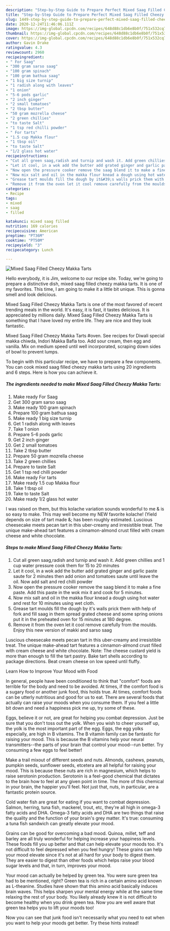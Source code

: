 ```yaml
---
description: "Step-by-Step Guide to Prepare Perfect Mixed Saag Filled Cheezy Makka Tarts"
title: "Step-by-Step Guide to Prepare Perfect Mixed Saag Filled Cheezy Makka Tarts"
slug: 1449-step-by-step-guide-to-prepare-perfect-mixed-saag-filled-cheezy-makka-tarts
date: 2020-12-24T11:46:06.111Z
image: https://img-global.cpcdn.com/recipes/648d88c1db6e8b0f/751x532cq70/mixed-saag-filled-cheezy-makka-tarts-recipe-main-photo.jpg
thumbnail: https://img-global.cpcdn.com/recipes/648d88c1db6e8b0f/751x532cq70/mixed-saag-filled-cheezy-makka-tarts-recipe-main-photo.jpg
cover: https://img-global.cpcdn.com/recipes/648d88c1db6e8b0f/751x532cq70/mixed-saag-filled-cheezy-makka-tarts-recipe-main-photo.jpg
author: Gavin Drake
ratingvalue: 4.3
reviewcount: 2960
recipeingredient:
- " For Saag"
- "300 gram sarso saag"
- "100 gram spinach"
- "100 gram bathua saag"
- "1 big size turnip"
- "1 radish along with leaves"
- "1 onion"
- "5-6 pods garlic"
- "2 inch ginger"
- "2 small tomatoes"
- "2 tbsp butter"
- "50 gram mozrella cheese"
- "2 green chillies"
- "to taste Salt"
- "1 tsp red chilli powder"
- " For tarts"
- "1.5 cup Makka flour"
- "1 tbsp oil"
- "to taste Salt"
- "1/2 glass hot water"
recipeinstructions:
- "Cut all green saag,radish and turnip and wash it. Add green chillies and 1 cup water pressure cook them for 15 to 20 minutes"
- "Let it cool, in a wok add the butter add grated ginger and garlic paste saute for 2 minutes then add onion and tomatoes saute until leave the oil. Now add salt and red chilli powder"
- "Now open the pressure cooker remove the saag blend it to make a fine paste. Add this paste in the wok mix it and cook for 5 minutes."
- "Now mix salt and oil in the makka flour knead a dough using hot water and rest for 10 minutes using wet cloth."
- "Grease tart moulds fill the dough by it&#39;s walls prick them with help of fork and fill saag in them spread grated cheese and some spring onions put it in the preheated oven for 15 minutes at 180 degree."
- "Remove it from the oven let it cool remove carefully from the moulds. Enjoy this new version of makki and sarso saag"
categories:
- Recipe
tags:
- mixed
- saag
- filled

katakunci: mixed saag filled 
nutrition: 169 calories
recipecuisine: American
preptime: "PT36M"
cooktime: "PT50M"
recipeyield: "3"
recipecategory: Lunch

---
```



![Mixed Saag Filled Cheezy Makka Tarts](https://img-global.cpcdn.com/recipes/648d88c1db6e8b0f/751x532cq70/mixed-saag-filled-cheezy-makka-tarts-recipe-main-photo.jpg)

Hello everybody, it is Jim, welcome to our recipe site. Today, we're going to prepare a distinctive dish, mixed saag filled cheezy makka tarts. It is one of my favorites. This time, I am going to make it a little bit unique. This is gonna smell and look delicious.

Mixed Saag Filled Cheezy Makka Tarts is one of the most favored of recent trending meals in the world. It's easy, it is fast, it tastes delicious. It is appreciated by millions daily. Mixed Saag Filled Cheezy Makka Tarts is something that I have loved my entire life. They are nice and they look fantastic.

Mixed Saag Filled Cheezy Makka Tarts #oven. See recipes for Diwali special makka chiwda, Indori Makka Bafla too. Add sour cream, then egg and vanilla. Mix on medium speed until well incorporated, scraping down sides of bowl to prevent lumps.


To begin with this particular recipe, we have to prepare a few components. You can cook mixed saag filled cheezy makka tarts using 20 ingredients and 6 steps. Here is how you can achieve it.

<!--inarticleads1-->

##### The ingredients needed to make Mixed Saag Filled Cheezy Makka Tarts:

1. Make ready  For Saag
1. Get 300 gram sarso saag
1. Make ready 100 gram spinach
1. Prepare 100 gram bathua saag
1. Make ready 1 big size turnip
1. Get 1 radish along with leaves
1. Take 1 onion
1. Prepare 5-6 pods garlic
1. Get 2 inch ginger
1. Get 2 small tomatoes
1. Take 2 tbsp butter
1. Prepare 50 gram mozrella cheese
1. Take 2 green chillies
1. Prepare to taste Salt
1. Get 1 tsp red chilli powder
1. Make ready  For tarts
1. Make ready 1.5 cup Makka flour
1. Take 1 tbsp oil
1. Take to taste Salt
1. Make ready 1/2 glass hot water


I was raised on them, but this kolache variation sounds wonderful to me &amp; is so easy to make. This may well become my NEW favorite kolache! (Yield depends on size of tart made &amp;; has been roughly estimated. Luscious cheesecake meets pecan tart in this uber-creamy and irresistible treat. The unique make-ahead tart features a cinnamon-almond crust filled with cream cheese and white chocolate. 

<!--inarticleads2-->

##### Steps to make Mixed Saag Filled Cheezy Makka Tarts:

1. Cut all green saag,radish and turnip and wash it. Add green chillies and 1 cup water pressure cook them for 15 to 20 minutes
1. Let it cool, in a wok add the butter add grated ginger and garlic paste saute for 2 minutes then add onion and tomatoes saute until leave the oil. Now add salt and red chilli powder
1. Now open the pressure cooker remove the saag blend it to make a fine paste. Add this paste in the wok mix it and cook for 5 minutes.
1. Now mix salt and oil in the makka flour knead a dough using hot water and rest for 10 minutes using wet cloth.
1. Grease tart moulds fill the dough by it&#39;s walls prick them with help of fork and fill saag in them spread grated cheese and some spring onions put it in the preheated oven for 15 minutes at 180 degree.
1. Remove it from the oven let it cool remove carefully from the moulds. Enjoy this new version of makki and sarso saag


Luscious cheesecake meets pecan tart in this uber-creamy and irresistible treat. The unique make-ahead tart features a cinnamon-almond crust filled with cream cheese and white chocolate. Note: The cheese custard yield is more than enough to fill the tart pastry. Bake tart shells according to package directions. Beat cream cheese on low speed until fluffy. 

Learn How to Improve Your Mood with Food


In general, people have been conditioned to think that "comfort" foods are terrible for the body and need to be avoided. At times, if the comfort food is a sugary food or another junk food, this holds true. At times, comfort foods can be utterly nutritious and good for us to eat. There are several foods that actually can raise your moods when you consume them. If you feel a little bit down and need a happiness pick me up, try some of these.

Eggs, believe it or not, are great for helping you combat depression. Just be sure that you don't toss out the yolk. When you wish to cheer yourself up, the yolk is the most important part of the egg. Eggs, the egg yolks especially, are high in B vitamins. The B vitamin family can be fantastic for raising your mood. This is because the B vitamins help your neural transmitters--the parts of your brain that control your mood--run better. Try consuming a few eggs to feel better!

Make a trail mixout of different seeds and nuts. Almonds, cashews, peanuts, pumpkin seeds, sunflower seeds, etcetera are all helpful for raising your mood. This is because these nuts are rich in magnesium, which helps to raise serotonin production. Serotonin is a feel-good chemical that dictates to the brain how to feel at any given point in time. The more of this chemical in your brain, the happier you'll feel. Not just that, nuts, in particular, are a fantastic protein source.

Cold water fish are great for eating if you want to combat depression. Salmon, herring, tuna fish, mackerel, trout, etc, they're all high in omega-3 fatty acids and DHA. Omega-3 fatty acids and DHA are two things that raise the quality and the function of your brain's grey matter. It's true: consuming a tuna fish sandwich can greatly elevate your mood. 

Grains can be good for overcoming a bad mood. Quinoa, millet, teff and barley are all truly wonderful for helping increase your happiness levels. These foods fill you up better and that can help elevate your moods too. It's not difficult to feel depressed when you feel hungry! These grains can help your mood elevate since it's not at all hard for your body to digest them. They are easier to digest than other foods which helps raise your blood sugar levels and that, in turn, improves your mood.

Your mood can actually be helped by green tea. You were sure green tea had to be mentioned, right? Green tea is rich in a certain amino acid known as L-theanine. Studies have shown that this amino acid basically induces brain waves. This helps sharpen your mental energy while at the same time relaxing the rest of your body. You likely already knew it is not difficult to become healthy when you drink green tea. Now you are well aware that green tea helps you to lift your moods too!

Now you can see that junk food isn't necessarily what you need to eat when you want to help your moods get better. Try  these hints  instead!

